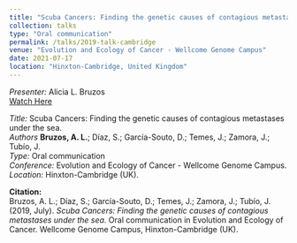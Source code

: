 ```yaml
---
title: "Scuba Cancers: Finding the genetic causes of contagious metastases under the sea"
collection: talks
type: "Oral communication"
permalink: /talks/2019-talk-cambridge
venue: "Evolution and Ecology of Cancer - Wellcome Genome Campus"
date: 2021-07-17
location: "Hinxton-Cambridge, United Kingdom"
---
```


*Presenter:* Alicia L. Bruzos  
[Watch Here](https://www.youtube.com/watch?v=LsZRQIJmw_o)  

*Title:* Scuba Cancers: Finding the genetic causes of contagious metastases under the sea.  
*Authors* **Bruzos, A. L.**; Díaz, S.; García-Souto, D.; Temes, J.; Zamora, J.; Tubío, J.  
*Type:* Oral communication  
*Conference:* Evolution and Ecology of Cancer - Wellcome Genome Campus.  
*Location:* Hinxton-Cambridge (UK).  

**Citation:**  
Bruzos, A. L.; Díaz, S.; García-Souto, D.; Temes, J.; Zamora, J.; Tubío, J. (2019, July). _Scuba Cancers: Finding the genetic causes of contagious metastases under the sea._ Oral communication in Evolution and Ecology of Cancer. Wellcome Genome Campus, Hinxton-Cambridge (UK).
